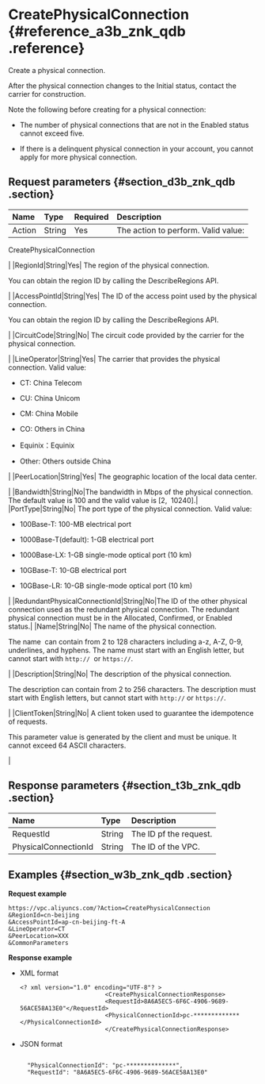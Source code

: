 # CreatePhysicalConnection {#reference_a3b_znk_qdb .reference}

Create a physical connection. 

After the physical connection changes to the Initial status, contact the carrier for construction.

Note the following before creating for a physical connection:

-   The number of physical connections that are not in the Enabled status cannot exceed five.

-   If there is a delinquent physical connection in your account, you cannot apply for more physical connection.


## Request parameters {#section_d3b_znk_qdb .section}

|Name|Type|Required|Description|
|:---|:---|:-------|:----------|
|Action|String|Yes| The action to perform. Valid value:

 CreatePhysicalConnection

 |
|RegionId|String|Yes| The region of the physical connection.

 You can obtain the region ID by calling the DescribeRegions API.

 |
|AccessPointId|String|Yes| The ID of the access point used by the physical connection. 

 You can obtain the region ID by calling the DescribeRegions API.

 |
|CircuitCode|String|No| The circuit code provided by the carrier for the physical connection.

 |
|LineOperator|String|Yes| The carrier that provides the physical connection. Valid value:

-   CT: China Telecom

-   CU: China Unicom

-   CM: China Mobile

-   CO: Others in China

-   Equinix：Equinix

-   Other: Others outside China


 |
|PeerLocation|String|Yes| The geographic location of the local data center.

 |
|Bandwidth|String|No|The bandwidth in Mbps of the physical connection. The default value is 100 and the valid value is \[2,  10240\].|
|PortType|String|No| The port type of the physical connection. Valid value:

-   100Base-T: 100-MB electrical port

-   1000Base-T\(default\): 1-GB electrical port

-   1000Base-LX: 1-GB single-mode optical port \(10 km\)

-   10GBase-T: 10-GB electrical port

-   10GBase-LR: 10-GB single-mode optical port \(10 km\)


 |
|RedundantPhysicalConnectionId|String|No|The ID of the other physical connection used as the redundant physical connection. The redundant physical connection must be in the Allocated, Confirmed, or Enabled status.|
|Name|String|No| The name of the physical connection.

 The name  can contain from 2 to 128 characters including a-z, A-Z, 0-9, underlines, and hyphens. The name must start with an English letter, but cannot start with `http://`  or `https://`.

 |
|Description|String|No| The description of the physical connection.

 The description can contain from 2 to 256 characters. The description must start with English letters, but cannot start with `http://` or `https://`.

 |
|ClientToken|String|No| A client token used to guarantee the idempotence of requests.

 This parameter value is generated by the client and must be unique. It cannot exceed 64 ASCII characters.

 |

## Response parameters {#section_t3b_znk_qdb .section}

|Name|Type|Description|
|:---|:---|:----------|
|RequestId|String|The ID pf the request.|
|PhysicalConnectionId|String|The ID of the VPC.|

## Examples {#section_w3b_znk_qdb .section}

**Request example**

```
https://vpc.aliyuncs.com/?Action=CreatePhysicalConnection
&RegionId=cn-beijing
&AccessPointId=ap-cn-beijing-ft-A
&LineOperator=CT
&PeerLocation=XXX
&CommonParameters
```

**Response example**

-   XML format

    ```
    <? xml version="1.0" encoding="UTF-8"? >
                            <CreatePhysicalConnectionResponse>
                            <RequestId>8A6A5EC5-6F6C-4906-9689-56ACE58A13E0"</RequestId>
                            <PhysicalConnectionId>pc-*************</PhysicalConnectionId>
                            </CreatePhysicalConnectionResponse>
    ```

-   JSON format

    ```
    
      "PhysicalConnectionId": "pc-**************",
      "RequestId": "8A6A5EC5-6F6C-4906-9689-56ACE58A13E0"
    
    ```


